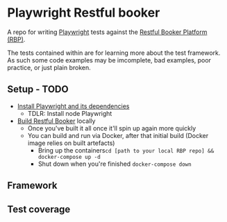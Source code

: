 # Playwright Restful booker

A repo for writing [Playwright][1] tests against the [Restful Booker Platform (RBP)][2].

The tests contained within are for learning more about the test framework. As such some code examples may be imcomplete, bad examples, poor practice, or just plain broken.


## Setup - TODO
- [Install Playwright and its dependencies][3]
    - TDLR: Install node Playwright
- [Build Restful Booker][4] locally
    - Once you've built it all once it'll spin up again more quickly 
    - You can build and run via Docker, after that initial build (Docker image relies on built artefacts)
        - Bring up the containers`cd [path to your local RBP repo] && docker-compose up -d`
        - Shut down when you're finished `docker-compose down`

## Framework

## Test coverage


[1]: https://playwright.dev/
[2]: https://github.com/mwinteringham/restful-booker-platform
[3]: https://playwright.dev/docs/intro
[4]: https://github.com/mwinteringham/restful-booker-platform#building-locally